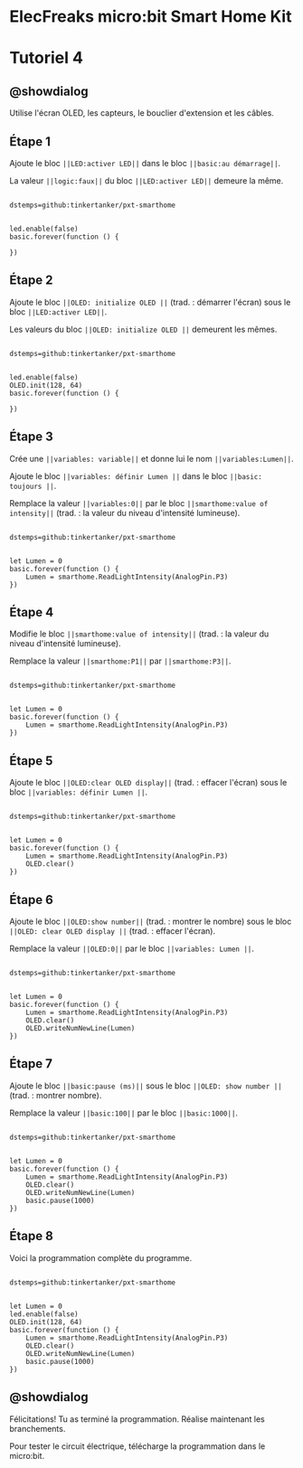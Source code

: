 # ElecFreaks micro:bit Smart Home Kit

# Tutoriel 4

## @showdialog

Utilise l'écran OLED, les capteurs, le bouclier d'extension et les câbles.

## Étape 1

Ajoute le bloc ``||LED:activer LED||`` dans le bloc ``||basic:au démarrage||``.

La valeur ``||logic:faux||`` du bloc ``||LED:activer LED||`` demeure la même.

```package

dstemps=github:tinkertanker/pxt-smarthome

```

```blocks

led.enable(false)
basic.forever(function () {
	
})

```

## Étape 2

Ajoute le bloc ``||OLED: initialize OLED ||`` (trad. : démarrer l'écran) sous le bloc ``||LED:activer LED||``.

Les valeurs du bloc ``||OLED: initialize OLED ||`` demeurent les mêmes.

```package

dstemps=github:tinkertanker/pxt-smarthome

```

```blocks

led.enable(false)
OLED.init(128, 64)
basic.forever(function () {
	
})

```

## Étape 3

Crée une ``||variables: variable||`` et donne lui le nom ``||variables:Lumen||``.

Ajoute le bloc ``||variables: définir Lumen ||`` dans le bloc ``||basic: toujours ||``.

Remplace la valeur ``||variables:0||`` par le bloc ``||smarthome:value of intensity||`` (trad. : la valeur du niveau d'intensité lumineuse).

```package

dstemps=github:tinkertanker/pxt-smarthome

```

```blocks

let Lumen = 0
basic.forever(function () {
    Lumen = smarthome.ReadLightIntensity(AnalogPin.P3)
})

```

## Étape 4

Modifie le bloc ``||smarthome:value of intensity||`` (trad. : la valeur du niveau d'intensité lumineuse).

Remplace la valeur ``||smarthome:P1||`` par ``||smarthome:P3||``.

```package

dstemps=github:tinkertanker/pxt-smarthome

```

```blocks

let Lumen = 0
basic.forever(function () {
    Lumen = smarthome.ReadLightIntensity(AnalogPin.P3)
})

```

## Étape 5

Ajoute le bloc ``||OLED:clear OLED display||`` (trad. : effacer l'écran) sous le bloc ``||variables: définir Lumen ||``.

```package

dstemps=github:tinkertanker/pxt-smarthome

```

```blocks

let Lumen = 0
basic.forever(function () {
    Lumen = smarthome.ReadLightIntensity(AnalogPin.P3)
    OLED.clear()
})

```

## Étape 6

Ajoute le bloc ``||OLED:show number||`` (trad. : montrer le nombre) sous le bloc ``||OLED: clear OLED display ||`` (trad. : effacer l'écran).

Remplace la valeur ``||OLED:0||`` par le bloc ``||variables: Lumen ||``.

```package

dstemps=github:tinkertanker/pxt-smarthome

```

```blocks

let Lumen = 0
basic.forever(function () {
    Lumen = smarthome.ReadLightIntensity(AnalogPin.P3)
    OLED.clear()
    OLED.writeNumNewLine(Lumen)
})

```

## Étape 7

Ajoute le bloc ``||basic:pause (ms)||`` sous le bloc ``||OLED: show number ||`` (trad. : montrer nombre).

Remplace la valeur ``||basic:100||`` par le bloc ``||basic:1000||``.

```package

dstemps=github:tinkertanker/pxt-smarthome

```

```blocks

let Lumen = 0
basic.forever(function () {
    Lumen = smarthome.ReadLightIntensity(AnalogPin.P3)
    OLED.clear()
    OLED.writeNumNewLine(Lumen)
    basic.pause(1000)
})

```

## Étape 8

Voici la programmation complète du programme.

```package

dstemps=github:tinkertanker/pxt-smarthome

```

```blocks

let Lumen = 0
led.enable(false)
OLED.init(128, 64)
basic.forever(function () {
    Lumen = smarthome.ReadLightIntensity(AnalogPin.P3)
    OLED.clear()
    OLED.writeNumNewLine(Lumen)
    basic.pause(1000)
})

```

## @showdialog 

Félicitations! Tu as terminé la programmation. Réalise maintenant les branchements.

Pour tester le circuit électrique, télécharge la programmation dans le micro:bit.